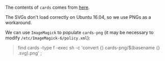 The contents of `cards` comes from [here](https://www.me.uk/cards/).

The SVGs don't load correctly on Ubuntu 16.04, so we use PNGs as a workaround.

We can use `ImageMagick` to populate `cards-png` (it may be necessary to modify `/etc/ImageMagick-6/policy.xml`):
> find cards -type f -exec sh -c 'convert {} cards-png/$(basename {} .svg).png' \;
